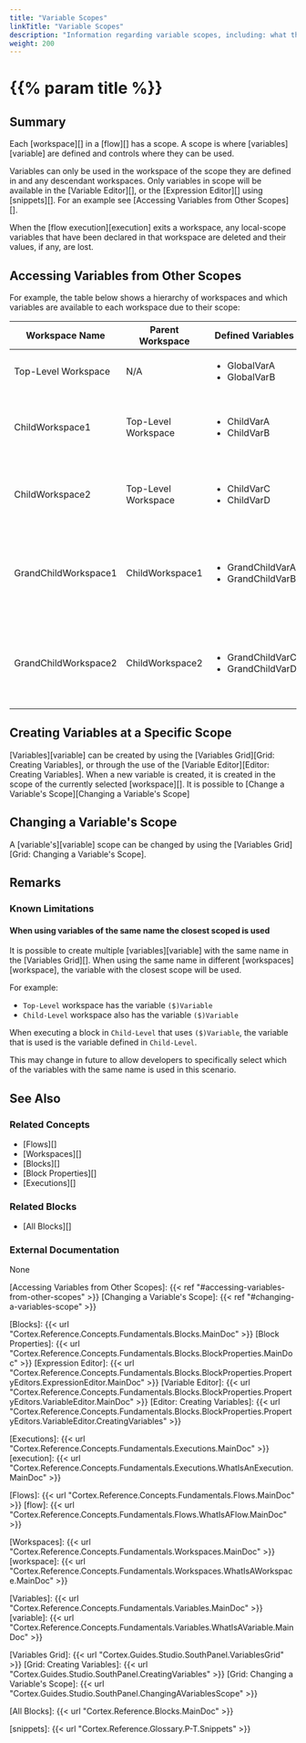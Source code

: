 ```yaml
---
title: "Variable Scopes"
linkTitle: "Variable Scopes"
description: "Information regarding variable scopes, including: what they are, creating variables at a specific scope, and changing a variable's scope."
weight: 200
---
```

# {{% param title %}}

## Summary

Each [workspace][] in a [flow][] has a scope. A scope is where [variables][variable] are defined and controls where they can be used.

Variables can only be used in the workspace of the scope they are defined in and any descendant workspaces. Only variables in scope will be available in the [Variable Editor][], or the [Expression Editor][] using [snippets][]. For an example see [Accessing Variables from Other Scopes][].

When the [flow execution][execution] exits a workspace, any local-scope variables that have been declared in that workspace are deleted and their values, if any, are lost.

## Accessing Variables from Other Scopes

For example, the table below shows a hierarchy of workspaces and which variables are available to each workspace due to their scope:

| Workspace Name | Parent Workspace | Defined Variables | Available Variables |
|----------------|------------------|-------------------|---------------------|
| Top-Level Workspace | N/A | <ul><li>GlobalVarA</li><li>GlobalVarB</li></ul> | <ul><li>GlobalVarA</li><li>GlobalVarB</li></ul> |
| ChildWorkspace1 | Top-Level Workspace | <ul><li>ChildVarA</li><li>ChildVarB</li></ul> | <ul><li>GlobalVarA</li><li>GlobalVarB</li><li>ChildVarA</li><li>ChildVarB</li></ul> |
| ChildWorkspace2 | Top-Level Workspace | <ul><li>ChildVarC</li><li>ChildVarD</li></ul> | <ul><li>GlobalVarA</li><li>GlobalVarB</li><li>ChildVarC</li><li>ChildVarD</li></ul> |
| GrandChildWorkspace1 | ChildWorkspace1 | <ul><li>GrandChildVarA</li><li>GrandChildVarB</li></ul> | <ul><li>GlobalVarA</li><li>GlobalVarB</li><li>ChildVarA</li><li>ChildVarB</li><li>GrandChildVarA</li><li>GrandChildVarB</li></ul> |
| GrandChildWorkspace2 | ChildWorkspace2 | <ul><li>GrandChildVarC</li><li>GrandChildVarD</li></ul> | <ul><li>GlobalVarA</li><li>GlobalVarB</li><li>ChildVarC</li><li>ChildVarD</li><li>GrandChildVarC</li><li>GrandChildVarD</li></ul> |

## Creating Variables at a Specific Scope

[Variables][variable] can be created by using the [Variables Grid][Grid: Creating Variables], or through the use of the [Variable Editor][Editor: Creating Variables]. When a new variable is created, it is created in the scope of the currently selected [workspace][]. It is possible to [Change a Variable's Scope][Changing a Variable's Scope]

## Changing a Variable's Scope

A [variable's][variable] scope can be changed by using the [Variables Grid][Grid: Changing a Variable's Scope].

## Remarks

### Known Limitations

#### When using variables of the same name the closest scoped is used

It is possible to create multiple [variables][variable] with the same name in the [Variables Grid][]. When using the same name in different [workspaces][workspace], the variable with the closest scope will be used.

For example:

- `Top-Level` workspace has the variable `($)Variable`
- `Child-Level` workspace also has the variable `($)Variable`

When executing a block in `Child-Level` that uses `($)Variable`, the variable that is used is the variable defined in `Child-Level`.

This may change in future to allow developers to specifically select which of the variables with the same name is used in this scenario.

## See Also

### Related Concepts

- [Flows][]
- [Workspaces][]
- [Blocks][]
- [Block Properties][]
- [Executions][]

### Related Blocks

- [All Blocks][]

### External Documentation

None

[Accessing Variables from Other Scopes]: {{< ref "#accessing-variables-from-other-scopes" >}}
[Changing a Variable's Scope]: {{< ref "#changing-a-variables-scope" >}}

[Blocks]: {{< url "Cortex.Reference.Concepts.Fundamentals.Blocks.MainDoc" >}}
[Block Properties]: {{< url "Cortex.Reference.Concepts.Fundamentals.Blocks.BlockProperties.MainDoc" >}}
[Expression Editor]: {{< url "Cortex.Reference.Concepts.Fundamentals.Blocks.BlockProperties.PropertyEditors.ExpressionEditor.MainDoc" >}}
[Variable Editor]: {{< url "Cortex.Reference.Concepts.Fundamentals.Blocks.BlockProperties.PropertyEditors.VariableEditor.MainDoc" >}}
[Editor: Creating Variables]: {{< url "Cortex.Reference.Concepts.Fundamentals.Blocks.BlockProperties.PropertyEditors.VariableEditor.CreatingVariables" >}}

[Executions]: {{< url "Cortex.Reference.Concepts.Fundamentals.Executions.MainDoc" >}}
[execution]: {{< url "Cortex.Reference.Concepts.Fundamentals.Executions.WhatIsAnExecution.MainDoc" >}}

[Flows]: {{< url "Cortex.Reference.Concepts.Fundamentals.Flows.MainDoc" >}}
[flow]: {{< url "Cortex.Reference.Concepts.Fundamentals.Flows.WhatIsAFlow.MainDoc" >}}

[Workspaces]: {{< url "Cortex.Reference.Concepts.Fundamentals.Workspaces.MainDoc" >}}
[workspace]: {{< url "Cortex.Reference.Concepts.Fundamentals.Workspaces.WhatIsAWorkspace.MainDoc" >}}

[Variables]: {{< url "Cortex.Reference.Concepts.Fundamentals.Variables.MainDoc" >}}
[variable]: {{< url "Cortex.Reference.Concepts.Fundamentals.Variables.WhatIsAVariable.MainDoc" >}}

[Variables Grid]: {{< url "Cortex.Guides.Studio.SouthPanel.VariablesGrid" >}}
[Grid: Creating Variables]: {{< url "Cortex.Guides.Studio.SouthPanel.CreatingVariables" >}}
[Grid: Changing a Variable's Scope]: {{< url "Cortex.Guides.Studio.SouthPanel.ChangingAVariablesScope" >}}

[All Blocks]: {{< url "Cortex.Reference.Blocks.MainDoc" >}}

[snippets]: {{< url "Cortex.Reference.Glossary.P-T.Snippets" >}}
